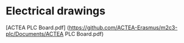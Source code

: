 # Electrical drawings
[ACTEA PLC Board.pdf] (https://github.com/ACTEA-Erasmus/m2c3-plc/Documents/ACTEA PLC Board.pdf)
